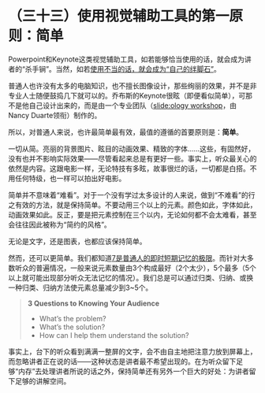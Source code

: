 （三十三）使用视觉辅助工具的第一原则：简单 
==========================================

Powerpoint和Keynote这类视觉辅助工具，如若能够恰当使用的话，就会成为讲者的“杀手锏”。当然，如若[使用不当的话，就会成为“自己的绊脚石”](ch32.md)。

普通人也许没有太多的电脑知识，也不擅长图像设计，那些绚丽的效果，并不是非专业人士随便鼓捣几下就可以的。乔布斯的Keynote很眩（即便看似简单），可那不是他自己设计出来的，而是由一个专业团队（[slide:ology
workshop](http://www.duarte.com/)，由Nancy Duarte领衔）制作的。

所以，对普通人来说，也许最简单最有效，最值的遵循的首要原则是：**简单**。

一切从简。亮丽的背景图片、眩目的动画效果、精致的字体……这些，有固然好，没有也并不影响实际效果——尽管看起来总是有更好一些。事实上，听众最关心的依然是内容。这跟电影一样，无论特技有多眩，故事很烂的话，一切都是白搭。不用任何特级，也一样可以拍出好电影。

简单并不意味着“难看”。对于一个没有学过太多设计的人来说，做到“不难看”的行之有效的方法，就是保持简单。不要动用三个以上的元素。颜色如此，字体如此，动画效果如此。反正，要是把元素控制在三个以内，无论如何都不会太难看，甚至会往往因此被称为“简约的风格”。

无论是文字，还是图表，也都应该保持简单。

然而，还可以更简单。我们都知道[7是普通人的即时短期记忆的极限](http://web.archive.org/web/20120511010436/http://www.lixiaolai.com/archives/7200.html)。而针对大多数听众的普遍情况，一般来说元素数量由3个构成最好（2个太少），5个最多（5个以上就可能出现部分听众无法记忆的情况）。我们总是可以通过归类、归纳、或换一种归类、归纳方法使元素总量减少到3\~5个。

> **3 Questions to Knowing Your Audience**
>
> -   What’s the problem?
> -   What’s the solution?
> -   How can I help them understand the solution?

事实上，台下的听众看到满满一整屏的文字，会不由自主地把注意力放到屏幕上，而忽略讲者正在说的话——这种状态是讲者最不希望出现的。在为听众留下足够“内存”去处理讲者所说的话之外，保持简单还有另外一个巨大的好处：为讲者留下足够的讲解空间。
